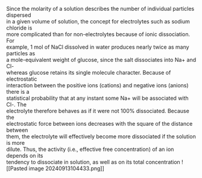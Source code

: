 Since the molarity of a solution describes the number of individual particles dispersed  
in a given volume of solution, the concept for electrolytes such as sodium chloride is  
more complicated than for non-electrolytes because of ionic dissociation. For  
example, 1 mol of NaCl dissolved in water produces nearly twice as many particles as  
a mole-equivalent weight of glucose, since the salt dissociates into Na+ and Cl-  
whereas glucose retains its single molecule character. Because of electrostatic  
interaction between the positive ions (cations) and negative ions (anions) there is a  
statistical probability that at any instant some Na+ will be associated with Cl-. The  
electrolyte therefore behaves as if it were not 100% dissociated. Because the  
electrostatic force between ions decreases with the square of the distance between  
them, the electrolyte will effectively become more dissociated if the solution is more  
dilute. Thus, the activity (i.e., effective free concentration) of an ion depends on its  
tendency to dissociate in solution, as well as on its total concentration
![[Pasted image 20240913104433.png]]
